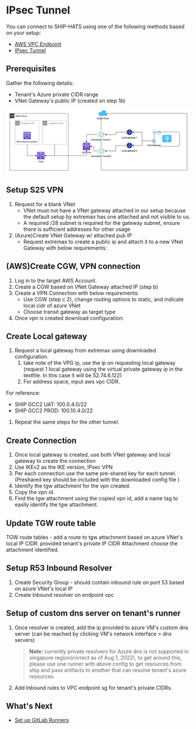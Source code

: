 # IPsec Tunnel

You can connect to SHIP-HATS using one of the following methods based on your setup:

- [AWS VPC Endpoint](aws-vpc-endpoint)
- [IPsec Tunnel](#prerequisites)


## Prerequisites

Gather the following details:

- Tenant's Azure private CIDR range
- VNet Gateway's public IP (created on step 1b)

![](./images/aws-azure-setup.png)


## Setup S2S VPN

1. Request for a blank VNet
    - VNet must not have a VNet gateway attached in our setup because the default setup by extremax has one attached and not visible to us. 
    - A required /28 subnet is required for the gateway subnet, ensure there is sufficient addresses for other usage
1. (Azure)Create VNet Gateway w/ attached pub IP
    - Request extremax to create a public ip and attach it to a new VNet Gateway with below requirements:

## (AWS)Create CGW, VPN connection
1. Log in to the target AWS Account.
1. Create a CGW based on VNet Gateway attached IP (step b)
1. Create a VPN Connection with below requirements: 
    - Use CGW (step c 2), change routing options to static, and indicate local cidr of azure VNet
    - Choose transit gateway as target type
1. Once vpn is created download configuration:

## Create Local gateway

1. Request a local gateway from extremax using downloaded configuration.
    1. take note of the VPG ip, use the ip on requesting local gateway (request 1 local gateway using the virtual private gateway ip in the textfile. In this case it will be 52.74.6.122)
    1. For address space, input aws vpc CIDR.

For reference:
- SHIP GCC2 UAT: 100.0.4.0/22
- SHIP GCC2 PROD: 100.10.4.0/22

1. Repeat the same steps for the other tunnel.

## Create Connection

1. Once local gateway is created, use both VNet gateway and local gateway to create the connection
1. Use IKEv2 as the IKE version, IPsec VPN
1. Per each connection use the same pre-shared key for each tunnel. (Preshared key should be included with the downloaded config file )
1. Identify the tgw attachment for the vpn created.
1. Copy the vpn id. 
1. Find the tgw attachment using the copied vpn id, add a name tag to easily identify the tgw attachment. 

## Update TGW route table 

TGW route tables - add a route to tgw attachment based on azure VNet's local IP
CIDR: provided tenant's private IP CIDR
Attachment choose the attachment identified. 

## Setup R53 Inbound Resolver

1. Create Security Group - should contain inbound rule on port 53 based on azure VNet's local IP
1. Create Inbound resolver on endpoint vpc

## Setup of custom dns server on tenant's runner

1. Once resolver is created, add the ip provided to azure VM's custom dns server (can be reached by clicking VM's network interface > dns servers)
    > **Note:** currently private resolvers for Azure dns is not supported in singapore region(correct as of Aug 1, 2022), to get around this, please use one runner with above config to get resources from ship and pass artifacts to another that can resolve tenant's azure resources.
1. Add Inbound rules to VPC endpoint sg for tenant's private CIDRs. 


## What's Next

- [Set up GitLab Runners](gitlab-runners)

